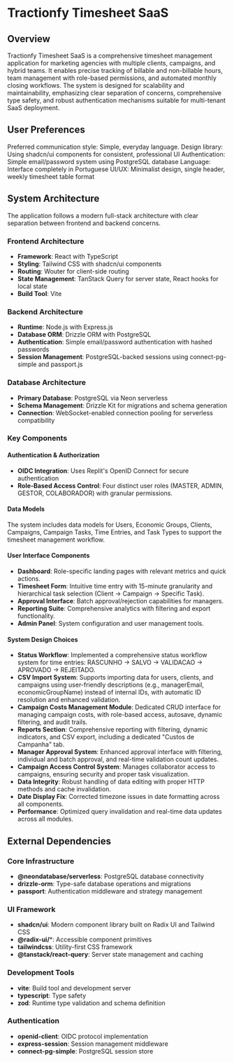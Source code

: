 # Tractionfy Timesheet SaaS

## Overview
Tractionfy Timesheet SaaS is a comprehensive timesheet management application for marketing agencies with multiple clients, campaigns, and hybrid teams. It enables precise tracking of billable and non-billable hours, team management with role-based permissions, and automated monthly closing workflows. The system is designed for scalability and maintainability, emphasizing clear separation of concerns, comprehensive type safety, and robust authentication mechanisms suitable for multi-tenant SaaS deployment.

## User Preferences
Preferred communication style: Simple, everyday language.
Design library: Using shadcn/ui components for consistent, professional UI
Authentication: Simple email/password system using PostgreSQL database
Language: Interface completely in Portuguese
UI/UX: Minimalist design, single header, weekly timesheet table format

## System Architecture

The application follows a modern full-stack architecture with clear separation between frontend and backend concerns.

### Frontend Architecture
- **Framework**: React with TypeScript
- **Styling**: Tailwind CSS with shadcn/ui components
- **Routing**: Wouter for client-side routing
- **State Management**: TanStack Query for server state, React hooks for local state
- **Build Tool**: Vite

### Backend Architecture
- **Runtime**: Node.js with Express.js
- **Database ORM**: Drizzle ORM with PostgreSQL
- **Authentication**: Simple email/password authentication with hashed passwords
- **Session Management**: PostgreSQL-backed sessions using connect-pg-simple and passport.js

### Database Architecture
- **Primary Database**: PostgreSQL via Neon serverless
- **Schema Management**: Drizzle Kit for migrations and schema generation
- **Connection**: WebSocket-enabled connection pooling for serverless compatibility

### Key Components

#### Authentication & Authorization
- **OIDC Integration**: Uses Replit's OpenID Connect for secure authentication
- **Role-Based Access Control**: Four distinct user roles (MASTER, ADMIN, GESTOR, COLABORADOR) with granular permissions.

#### Data Models
The system includes data models for Users, Economic Groups, Clients, Campaigns, Campaign Tasks, Time Entries, and Task Types to support the timesheet management workflow.

#### User Interface Components
- **Dashboard**: Role-specific landing pages with relevant metrics and quick actions.
- **Timesheet Form**: Intuitive time entry with 15-minute granularity and hierarchical task selection (Client → Campaign → Specific Task).
- **Approval Interface**: Batch approval/rejection capabilities for managers.
- **Reporting Suite**: Comprehensive analytics with filtering and export functionality.
- **Admin Panel**: System configuration and user management tools.

#### System Design Choices
- **Status Workflow**: Implemented a comprehensive status workflow system for time entries: RASCUNHO → SALVO → VALIDACAO → APROVADO → REJEITADO.
- **CSV Import System**: Supports importing data for users, clients, and campaigns using user-friendly descriptions (e.g., managerEmail, economicGroupName) instead of internal IDs, with automatic ID resolution and enhanced validation.
- **Campaign Costs Management Module**: Dedicated CRUD interface for managing campaign costs, with role-based access, autosave, dynamic filtering, and audit trails.
- **Reports Section**: Comprehensive reporting with filtering, dynamic indicators, and CSV export, including a dedicated "Custos de Campanha" tab.
- **Manager Approval System**: Enhanced approval interface with filtering, individual and batch approval, and real-time validation count updates.
- **Campaign Access Control System**: Manages collaborator access to campaigns, ensuring security and proper task visualization.
- **Data Integrity**: Robust handling of data editing with proper HTTP methods and cache invalidation.
- **Date Display Fix**: Corrected timezone issues in date formatting across all components.
- **Performance**: Optimized query invalidation and real-time data updates across all modules.

## External Dependencies

### Core Infrastructure
- **@neondatabase/serverless**: PostgreSQL database connectivity
- **drizzle-orm**: Type-safe database operations and migrations
- **passport**: Authentication middleware and strategy management

### UI Framework
- **shadcn/ui**: Modern component library built on Radix UI and Tailwind CSS
- **@radix-ui/***: Accessible component primitives
- **tailwindcss**: Utility-first CSS framework
- **@tanstack/react-query**: Server state management and caching

### Development Tools
- **vite**: Build tool and development server
- **typescript**: Type safety
- **zod**: Runtime type validation and schema definition

### Authentication
- **openid-client**: OIDC protocol implementation
- **express-session**: Session management middleware
- **connect-pg-simple**: PostgreSQL session store